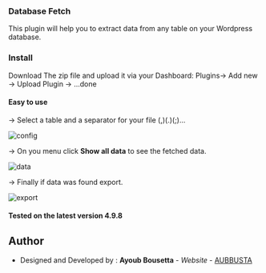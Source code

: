 ### Database Fetch

This plugin will help you to extract data from any table on your Wordpress database.

### Install

Download The zip file and upload it via your Dashboard: Plugins-> Add new -> Upload Plugin -> ...done



#### Easy to use

-> Select a table and a separator for your file (,)(.)(;)...

![config](https://user-images.githubusercontent.com/6423366/46209318-79d4de00-c325-11e8-88de-1a9f0c1cb89c.png)


-> On you menu click **Show all data** to see the fetched data.


![data](https://user-images.githubusercontent.com/6423366/46209319-79d4de00-c325-11e8-866d-855d367f4d2f.png)


-> Finally if data was found export.

![export](https://user-images.githubusercontent.com/6423366/46209320-79d4de00-c325-11e8-9a39-d609839abac8.png)


#### Tested on the latest version 4.9.8 

## Author

* Designed and Developed by : **Ayoub Bousetta** - *Website* - [AUBBUSTA](https://aubbusta.com)
